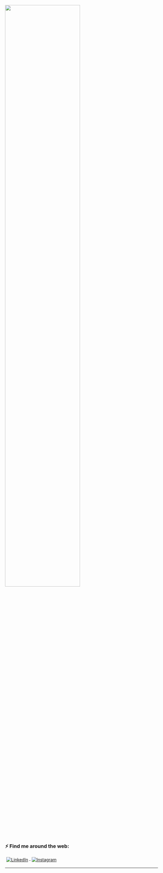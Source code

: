 <img src="https://github.com/mtalaisys/mtalaisys/blob/main/git_header.gif" width="70%" height="70%">

### ⚡ Find me around the web:

  <a href="https://www.linkedin.com/in/mariana-talaisys-b9881639/">
    <img src="https://raw.githubusercontent.com/MikeCodesDotNET/MikeCodesDotNET/a8abbf37441f3253f74ea255a47f289208d7568c/Resources/linkedIn.svg" alt="LinkedIn" style="vertical-align:top; margin:4px">
  </a>

  <a href="https://www.instagram.com/_meel/">
    <img src="https://raw.githubusercontent.com/MikeCodesDotNET/MikeCodesDotNET/a8abbf37441f3253f74ea255a47f289208d7568c/Resources/instagram.svg" alt="Instagram" style="vertical-align:top; margin:4px">
  </a>

<hr>
<!--
**mtalaisys/mtalaisys** is a ✨ _special_ ✨ repository because its `README.md` (this file) appears on your GitHub profile.

[](git_header.gif)

Here are some ideas to get you started:

- 🔭 I’m currently working on ...
- 🌱 I’m currently learning ...
- 👯 I’m looking to collaborate on ...
- 🤔 I’m looking for help with ...
- 💬 Ask me about ...
- 📫 How to reach me: ...
- 😄 Pronouns: ...
- ⚡ Fun fact: ...
-->
